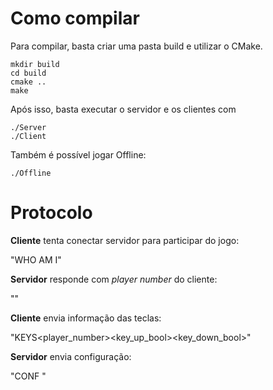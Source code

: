# Como compilar

Para compilar, basta criar uma pasta build e utilizar o CMake.

    mkdir build
    cd build
    cmake ..
    make

Após isso, basta executar o servidor e os clientes com

    ./Server
    ./Client

Também é possível jogar Offline:

    ./Offline
    
# Protocolo

**Cliente** tenta conectar servidor para participar do jogo:

"WHO AM I"

**Servidor** responde com *player number* do cliente:

"<number>"

**Cliente** envia informação das teclas:

"KEYS<player_number><key_up_bool><key_down_bool>"

**Servidor** envia configuração:

"CONF <xPlayer1> <yPlayer1> <xPlayer2> <yPlayer2> <xBall> <yBall> <scorePlayer1> <scorePlayer2>"
